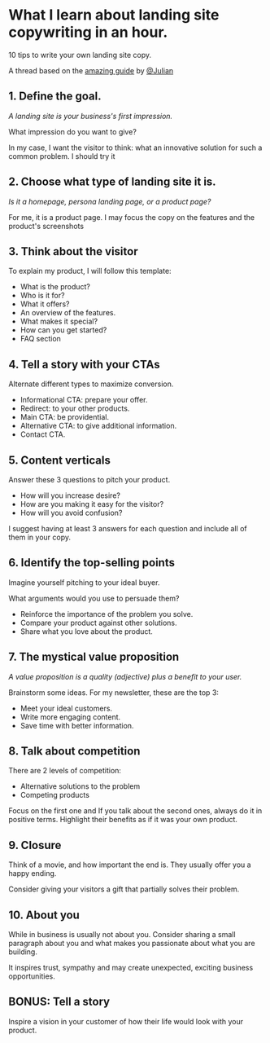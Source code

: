 # What I learn about landing site copywriting in an hour. 

10 tips to write your own landing site copy. 

A thread based on the [amazing guide](https://www.julian.com/guide/growth/landing-pages) by [@Julian](https://twitter.com/Julian)


## 1. Define the goal. 
*A landing site is your business's first impression.*

What impression do you want to give?

In my case, I want the visitor to think: what an innovative solution for such a common problem. I should try it


## 2. Choose what type of landing site it is.
*Is it a homepage, persona landing page, or a product page?*

For me, it is a product page. I may focus the copy on the features and the product's screenshots


## 3. Think about the visitor

To explain my product, I will follow this template:

* What is the product?
* Who is it for?
* What it offers?
* An overview of the features.
* What makes it special?
* How can you get started?
* FAQ section


## 4. Tell a story with your CTAs

Alternate different types to maximize conversion.

* Informational CTA: prepare your offer.
* Redirect: to your other products.
* Main CTA: be providential.
* Alternative CTA: to give additional information.
* Contact CTA.


## 5. Content verticals

Answer these 3 questions to pitch your product.

* How will you increase desire?
* How are you making it easy for the visitor?
* How will you avoid confusion? 

I suggest having at least 3 answers for each question and include all of them in your copy.



## 6. Identify the top-selling points

Imagine yourself pitching to your ideal buyer.

What arguments would you use to persuade them? 

* Reinforce the importance of the problem you solve.
* Compare your product against other solutions.
* Share what you love about the product.


## 7. The mystical value proposition

*A value proposition is a quality (adjective) plus a benefit to your user.*

Brainstorm some ideas. For my newsletter, these are the top 3:

* Meet your ideal customers.
* Write more engaging content.
* Save time with better information.


## 8. Talk about competition

There are 2 levels of competition:
* Alternative solutions to the problem
* Competing products

Focus on the first one and If you talk about the second ones, always do it in positive terms. Highlight their benefits as if it was your own product.


## 9. Closure

Think of a movie, and how important the end is. They usually offer you a happy ending.

Consider giving your visitors a gift that partially solves their problem.


## 10. About you 

While in business is usually not about you. Consider sharing a small paragraph about you and what makes you passionate about what you are building. 

It inspires trust, sympathy and may create unexpected, exciting business opportunities.


## BONUS: Tell a story

Inspire a vision in your customer of how their life would look with your product.
